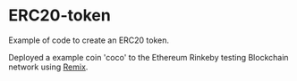 # ERC20-token
Example of code to create an ERC20 token.

Deployed a example coin 'coco' to the Ethereum Rinkeby testing Blockchain network using [Remix](https://remix.ethereum.org/).
